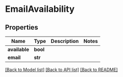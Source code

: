 # EmailAvailability

## Properties
Name | Type | Description | Notes
------------ | ------------- | ------------- | -------------
**available** | **bool** |  | 
**email** | **str** |  | 

[[Back to Model list]](../README.md#documentation-for-models) [[Back to API list]](../README.md#documentation-for-api-endpoints) [[Back to README]](../README.md)

